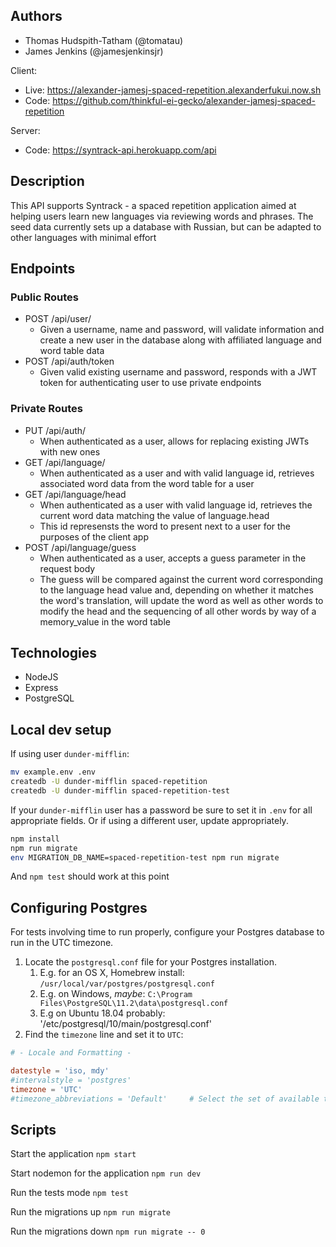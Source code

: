 ## Authors
- Thomas Hudspith-Tatham (@tomatau)
- James Jenkins (@jamesjenkinsjr)

Client:  
   - Live: https://alexander-jamesj-spaced-repetition.alexanderfukui.now.sh
   - Code: https://github.com/thinkful-ei-gecko/alexander-jamesj-spaced-repetition

Server: 
   - Code: https://syntrack-api.herokuapp.com/api


## Description
This API supports Syntrack - a spaced repetition application aimed at helping users learn new languages via reviewing words and phrases. The seed data currently sets up a database with Russian, but can be adapted to other languages with minimal effort

## Endpoints

### Public Routes
- POST /api/user/
   - Given a username, name and password, will validate information and create a new user in the database along with affiliated language and word table data
- POST /api/auth/token
   - Given valid existing username and password, responds with a JWT token for authenticating user to use private endpoints

### Private Routes
- PUT /api/auth/
   - When authenticated as a user, allows for replacing existing JWTs with new ones
- GET /api/language/
   - When authenticated as a user and with valid language id, retrieves associated word data from the word table for a user
- GET /api/language/head
   - When authenticated as a user with valid language id, retrieves the current word data matching the value of language.head
   - This id represensts the word to present next to a user for the purposes of the client app
- POST /api/language/guess
   - When authenticated as a user, accepts a guess parameter in the request body
   - The guess will be compared against the current word corresponding to the language head value and, depending on whether it matches the word's translation, will update the word as well as other words to modify the head and the sequencing of all other words by way of a memory_value in the word table

## Technologies
- NodeJS
- Express
- PostgreSQL

## Local dev setup

If using user `dunder-mifflin`:

```bash
mv example.env .env
createdb -U dunder-mifflin spaced-repetition
createdb -U dunder-mifflin spaced-repetition-test
```

If your `dunder-mifflin` user has a password be sure to set it in `.env` for all appropriate fields. Or if using a different user, update appropriately.

```bash
npm install
npm run migrate
env MIGRATION_DB_NAME=spaced-repetition-test npm run migrate
```

And `npm test` should work at this point

## Configuring Postgres

For tests involving time to run properly, configure your Postgres database to run in the UTC timezone.

1. Locate the `postgresql.conf` file for your Postgres installation.
   1. E.g. for an OS X, Homebrew install: `/usr/local/var/postgres/postgresql.conf`
   2. E.g. on Windows, _maybe_: `C:\Program Files\PostgreSQL\11.2\data\postgresql.conf`
   3. E.g  on Ubuntu 18.04 probably: '/etc/postgresql/10/main/postgresql.conf'
2. Find the `timezone` line and set it to `UTC`:

```conf
# - Locale and Formatting -

datestyle = 'iso, mdy'
#intervalstyle = 'postgres'
timezone = 'UTC'
#timezone_abbreviations = 'Default'     # Select the set of available time zone
```

## Scripts

Start the application `npm start`

Start nodemon for the application `npm run dev`

Run the tests mode `npm test`

Run the migrations up `npm run migrate`

Run the migrations down `npm run migrate -- 0`
